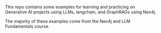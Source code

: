 This repo contains some examples for learning and practicing on Generative AI projects using LLMs, langchain, and GraphRAGs using Neo4j.

The majority of these examples come from the Neo4j and LLM Fundamentals course.
